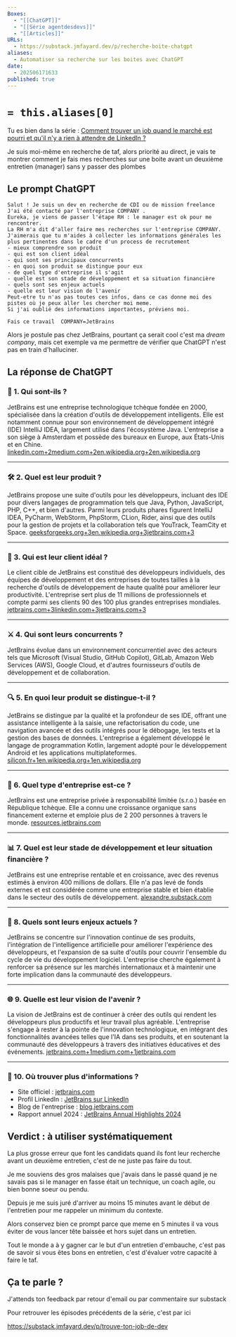 ```yaml
---
Boxes:
  - "[[ChatGPT]]"
  - "[[Série agentdesdevs]]"
  - "[[Articles]]"
URLs:
  - https://substack.jmfayard.dev/p/recherche-boite-chatgpt
aliases:
  - Automatiser sa recherche sur les boites avec ChatGPT
date:
  - 202506171633
published: true
---
```

# `= this.aliases[0]`

Tu es bien dans la série : [Comment trouver un job quand le marché est pourri et qu'il n'y a rien à attendre de LinkedIn ?](https://substack.jmfayard.dev/p/trouve-ton-job-de-dev)

Je suis moi-même en recherche de taf, alors priorité au direct, je vais te montrer comment je fais mes recherches sur une boite avant un deuxième entretien (manager) sans y passer des plombes

## Le prompt ChatGPT

```
Salut ! Je suis un dev en recherche de CDI ou de mission freelance
J'ai été contacté par l'entreprise COMPANY . 
Eureka, je viens de passer l'étape RH : le manager est ok pour me rencontrer. 
La RH m'a dit d'aller faire mes recherches sur l'entreprise COMPANY.
J'aimerais que tu m'aides à collecter les informations générales les plus pertinentes dans le cadre d'un process de recrutement
- mieux comprendre son produit
- qui est son client idéal
- qui sont ses principaux concurrents
- en quoi son produit se distingue pour eux
- de quel type d'entreprise il s'agit
- quelle est son stade de développement et sa situation financière
- quels sont ses enjeux actuels
- quelle est leur vision de l'avenir
Peut-etre tu n'as pas toutes ces infos, dans ce cas donne moi des pistes où je peux aller les chercher moi meme. 
Si j'ai oublié des informations importantes, préviens moi. 

Fais ce travail  COMPANY=JetBrains
```

Alors je postule pas chez JetBrains, pourtant ça serait cool c'est ma *dream company*, mais cet exemple va me permettre de vérifier que ChatGPT n'est pas en train d'halluciner.

## La réponse de ChatGPT

### 🧭 1. **Qui sont-ils ?**

JetBrains est une entreprise technologique tchèque fondée en 2000, spécialisée dans la création d'outils de développement intelligents. Elle est notamment connue pour son environnement de développement intégré (IDE) IntelliJ IDEA, largement utilisé dans l'écosystème Java. L'entreprise a son siège à Amsterdam et possède des bureaux en Europe, aux États-Unis et en Chine. [linkedin.com+2medium.com+2en.wikipedia.org+2](https://medium.com/%40AlexanderObregon/an-introduction-to-jetbrains-a-powerful-suite-for-developers-6757639c2fe0?utm_source=chatgpt.com)[en.wikipedia.org](https://en.wikipedia.org/wiki/JetBrains?utm_source=chatgpt.com)

---
### 🛠️ 2. **Quel est leur produit ?**

JetBrains propose une suite d'outils pour les développeurs, incluant des IDE pour divers langages de programmation tels que Java, Python, JavaScript, PHP, C++, et bien d'autres. Parmi leurs produits phares figurent IntelliJ IDEA, PyCharm, WebStorm, PhpStorm, CLion, Rider, ainsi que des outils pour la gestion de projets et la collaboration tels que YouTrack, TeamCity et Space. [geeksforgeeks.org+3en.wikipedia.org+3jetbrains.com+3](https://en.wikipedia.org/wiki/JetBrains?utm_source=chatgpt.com)

---

### 🎯 3. **Qui est leur client idéal ?**

Le client cible de JetBrains est constitué des développeurs individuels, des équipes de développement et des entreprises de toutes tailles à la recherche d'outils de développement de haute qualité pour améliorer leur productivité. L'entreprise sert plus de 11 millions de professionnels et compte parmi ses clients 90 des 100 plus grandes entreprises mondiales. [jetbrains.com+3linkedin.com+3jetbrains.com+3](https://www.linkedin.com/company/jetbrains?utm_source=chatgpt.com)

---

### ⚔️ 4. **Qui sont leurs concurrents ?**

JetBrains évolue dans un environnement concurrentiel avec des acteurs tels que Microsoft (Visual Studio, GitHub Copilot), GitLab, Amazon Web Services (AWS), Google Cloud, et d'autres fournisseurs d'outils de développement et de collaboration.

---

### 🔍 5. **En quoi leur produit se distingue-t-il ?**

JetBrains se distingue par la qualité et la profondeur de ses IDE, offrant une assistance intelligente à la saisie, une refactorisation du code, une navigation avancée et des outils intégrés pour le débogage, les tests et la gestion des bases de données. L'entreprise a également développé le langage de programmation Kotlin, largement adopté pour le développement Android et les applications multiplateformes. [silicon.fr+1en.wikipedia.org+1](https://www.silicon.fr/Thematique/actualites-1367/Breves/JetBrains-pousse-un-LLM-local-pour-la-saisie-semi-automatique-459370.htm?utm_source=chatgpt.com)[en.wikipedia.org](https://en.wikipedia.org/wiki/JetBrains?utm_source=chatgpt.com)

---

### 🏢 6. **Quel type d'entreprise est-ce ?**

JetBrains est une entreprise privée à responsabilité limitée (s.r.o.) basée en République tchèque. Elle a connu une croissance organique sans financement externe et emploie plus de 2 200 personnes à travers le monde. [resources.jetbrains.com](https://resources.jetbrains.com/storage/products/jetbrains/docs/jetbrains_corporate_overview_compact.pdf?utm_source=chatgpt.com)

---

### 📊 7. **Quel est leur stade de développement et leur situation financière ?**

JetBrains est une entreprise rentable et en croissance, avec des revenus estimés à environ 400 millions de dollars. Elle n'a pas levé de fonds externes et est considérée comme une entreprise stable et bien établie dans le secteur des outils de développement. [alexandre.substack.com](https://alexandre.substack.com/p/jetbrains-bootstrapping-a-400m-revenues?utm_source=chatgpt.com)

---

### 🔮 8. **Quels sont leurs enjeux actuels ?**

JetBrains se concentre sur l'innovation continue de ses produits, l'intégration de l'intelligence artificielle pour améliorer l'expérience des développeurs, et l'expansion de sa suite d'outils pour couvrir l'ensemble du cycle de vie du développement logiciel. L'entreprise cherche également à renforcer sa présence sur les marchés internationaux et à maintenir une forte implication dans la communauté des développeurs.

---

### 🌐 9. **Quelle est leur vision de l'avenir ?**

La vision de JetBrains est de continuer à créer des outils qui rendent les développeurs plus productifs et leur travail plus agréable. L'entreprise s'engage à rester à la pointe de l'innovation technologique, en intégrant des fonctionnalités avancées telles que l'IA dans ses produits, et en soutenant la communauté des développeurs à travers des initiatives éducatives et des événements. [jetbrains.com+1medium.com+1](https://www.jetbrains.com/lp/annualreport-2024/?utm_source=chatgpt.com)[jetbrains.com](https://www.jetbrains.com/company/commitment/?utm_source=chatgpt.com)

---

### 🔗 10. **Où trouver plus d'informations ?**

- Site officiel : [jetbrains.com](https://www.jetbrains.com/)
- Profil LinkedIn : [JetBrains sur LinkedIn](https://www.linkedin.com/company/jetbrains)
- Blog de l'entreprise : [blog.jetbrains.com](https://blog.jetbrains.com/)
- Rapport annuel 2024 : [JetBrains Annual Highlights 2024](https://www.jetbrains.com/lp/annualreport-2024/)


## Verdict : à utiliser systématiquement

La plus grosse erreur que font les candidats quand ils font leur recherche avant un deuxième entretien, c'est de ne juste pas faire du tout. 

Je me souviens des gros malaises que j'avais dans le passé quand je ne savais pas si le manager en fasse était un technique, un coach agile, ou bien bonne soeur ou pendu.

Depuis je me suis juré d'arriver au moins 15 minutes avant le début de l'entretien pour me rappeler un minimum du contexte. 

Alors conservez bien ce prompt parce que meme en 5 minutes il va vous éviter de vous lancer tête baissée et hors sujet dans un entretien.

Tout le monde a à y gagner car le but d'un entretien d'embauche, c'est pas de savoir si vous êtes bons en entretien, c'est d'évaluer votre capacité à faire le taf. 


## Ça te parle ?

J'attends ton feedback par retour d'email ou par commentaire sur substack

Pour retrouver les épisodes précédents de la série, c'est par ici

https://substack.jmfayard.dev/p/trouve-ton-job-de-dev